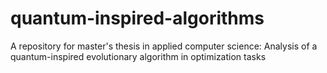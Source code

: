 # quantum-inspired-algorithms
A repository for master's thesis in applied computer science: Analysis of a quantum-inspired evolutionary algorithm in optimization tasks
